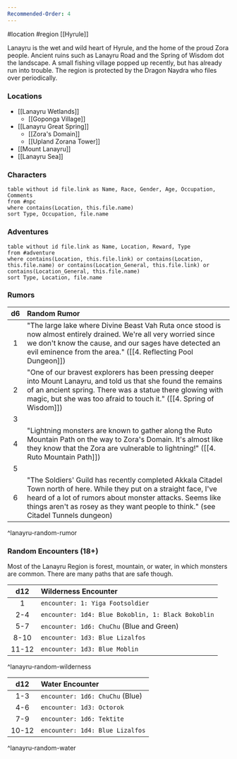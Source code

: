 ```yaml
---
Recommended-Order: 4
---
```


#location #region [[Hyrule]]

Lanayru is the wet and wild heart of Hyrule, and the home of the proud Zora people. Ancient ruins such as Lanayru Road and the Spring of Wisdom dot the landscape. A small fishing village popped up recently, but has already run into trouble. The region is protected by the Dragon Naydra who files over periodically.

### Locations

* [[Lanayru Wetlands]]
	* [[Goponga Village]]
* [[Lanayru Great Spring]]
	- [[Zora's Domain]]
	- [[Upland Zorana Tower]]
* [[Mount Lanayru]]
* [[Lanayru Sea]]

### Characters
```dataview
table without id file.link as Name, Race, Gender, Age, Occupation, Comments
from #npc
where contains(Location, this.file.name)
sort Type, Occupation, file.name
```

### Adventures
```dataview
table without id file.link as Name, Location, Reward, Type
from #adventure
where contains(Location, this.file.link) or contains(Location, this.file.name) or contains(Location_General, this.file.link) or contains(Location_General, this.file.name)
sort Type, Location, file.name
```

### Rumors

| d6  | Random Rumor                                                                                                                                                                                                                                                          |
|:---:|:--------------------------------------------------------------------------------------------------------------------------------------------------------------------------------------------------------------------------------------------------------------------- |
|  1  | "The large lake where Divine Beast Vah Ruta once stood is now almost entirely drained. We're all very worried since we don't know the cause, and our sages have detected an evil eminence from the area." ([[4. Reflecting Pool Dungeon]])                          |
|  2  | "One of our bravest explorers has been pressing deeper into Mount Lanayru, and told us that she found the remains of an ancient spring. There was a statue there glowing with magic, but she was too afraid to touch it." ([[4. Spring of Wisdom]])                      |
|  3  |                                                                                                                                                                                                                                                                       |
|  4  | "Lightning monsters are known to gather along the Ruto Mountain Path on the way to Zora's Domain. It's almost like they know that the Zora are vulnerable to lightning!" ([[4. Ruto Mountain Path]])                                                                  |
|  5  |                                                                                                                                                                                                                                                                       |
|  6  | "The Soldiers' Guild has recently completed Akkala Citadel Town north of here. While they put on a straight face, I've heard of a lot of rumors about monster attacks. Seems like things aren't as rosey as they want people to think." (see Citadel Tunnels dungeon) |
^lanayru-random-rumor

### Random Encounters (18+)

Most of the Lanayru Region is forest, mountain, or water, in which monsters are common. There are many paths that are safe though.

|  d12  | Wilderness Encounter                               |
|:-----:|:-------------------------------------------------- |
|   1   | `encounter: 1: Yiga Footsoldier`                   |
|  2-4  | `encounter: 1d4: Blue Bokoblin, 1: Black Bokoblin` |
|  5-7  | `encounter: 1d6: ChuChu` (Blue and Green)          |
| 8-10  | `encounter: 1d3: Blue Lizalfos`                    |
| 11-12 | `encounter: 1d3: Blue Moblin`                      |
^lanayru-random-wilderness

|  d12  | Water Encounter                 |
|:-----:|:------------------------------- |
|  1-3  | `encounter: 1d6: ChuChu` (Blue)   |
|  4-6  | `encounter: 1d3: Octorok` |
|  7-9  | `encounter: 1d6: Tektite`      |
| 10-12 | `encounter: 1d4: Blue Lizalfos` |
^lanayru-random-water
